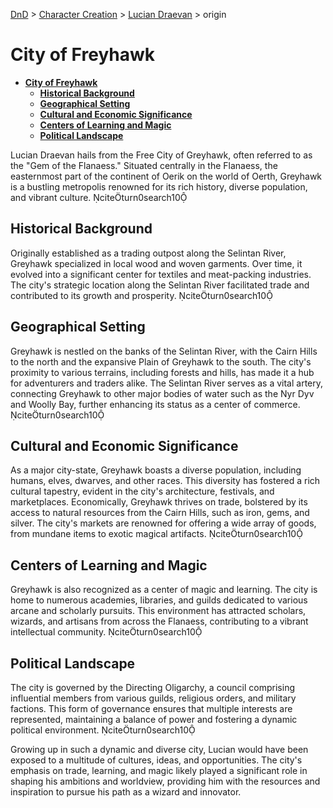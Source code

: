 [DnD](../../readme.md) > [Character Creation](../../character-creation.md) > [Lucian Draevan](./DnD_2024_PC_Wizard_Male.md) > origin

# **City of Freyhawk**

- [**City of Freyhawk**](#city-of-freyhawk)
  - [**Historical Background**](#historical-background)
  - [**Geographical Setting**](#geographical-setting)
  - [**Cultural and Economic Significance**](#cultural-and-economic-significance)
  - [**Centers of Learning and Magic**](#centers-of-learning-and-magic)
  - [**Political Landscape**](#political-landscape)

Lucian Draevan hails from the Free City of Greyhawk, often referred to as the "Gem of the Flanaess." Situated centrally in the Flanaess, the easternmost part of the continent of Oerik on the world of Oerth, Greyhawk is a bustling metropolis renowned for its rich history, diverse population, and vibrant culture. citeturn0search10

## **Historical Background**

Originally established as a trading outpost along the Selintan River, Greyhawk specialized in local wood and woven garments. Over time, it evolved into a significant center for textiles and meat-packing industries. The city's strategic location along the Selintan River facilitated trade and contributed to its growth and prosperity. citeturn0search10

## **Geographical Setting**

Greyhawk is nestled on the banks of the Selintan River, with the Cairn Hills to the north and the expansive Plain of Greyhawk to the south. The city's proximity to various terrains, including forests and hills, has made it a hub for adventurers and traders alike. The Selintan River serves as a vital artery, connecting Greyhawk to other major bodies of water such as the Nyr Dyv and Woolly Bay, further enhancing its status as a center of commerce. citeturn0search10

## **Cultural and Economic Significance**

As a major city-state, Greyhawk boasts a diverse population, including humans, elves, dwarves, and other races. This diversity has fostered a rich cultural tapestry, evident in the city's architecture, festivals, and marketplaces. Economically, Greyhawk thrives on trade, bolstered by its access to natural resources from the Cairn Hills, such as iron, gems, and silver. The city's markets are renowned for offering a wide array of goods, from mundane items to exotic magical artifacts. citeturn0search10

## **Centers of Learning and Magic**

Greyhawk is also recognized as a center of magic and learning. The city is home to numerous academies, libraries, and guilds dedicated to various arcane and scholarly pursuits. This environment has attracted scholars, wizards, and artisans from across the Flanaess, contributing to a vibrant intellectual community. citeturn0search10

## **Political Landscape**

The city is governed by the Directing Oligarchy, a council comprising influential members from various guilds, religious orders, and military factions. This form of governance ensures that multiple interests are represented, maintaining a balance of power and fostering a dynamic political environment. citeturn0search10

Growing up in such a dynamic and diverse city, Lucian would have been exposed to a multitude of cultures, ideas, and opportunities. The city's emphasis on trade, learning, and magic likely played a significant role in shaping his ambitions and worldview, providing him with the resources and inspiration to pursue his path as a wizard and innovator.
